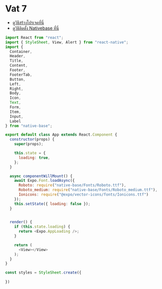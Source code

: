
# Vat 7

- [ดูวิธีสร้างโปรเจคที่นี่](https://github.com/teerasej/react-native-walkthrough/blob/master/workshop/p1.md)
- [ดูวิธีติดตั้ง Nativebase ที่นี่](https://github.com/teerasej/react-native-walkthrough/blob/master/workshop/p2.md)

```javascript
import React from "react";
import { StyleSheet, View, Alert } from "react-native";
import {
  Container,
  Header,
  Title,
  Content,
  Footer,
  FooterTab,
  Button,
  Left,
  Right,
  Body,
  Icon,
  Text,
  Form,
  Item,
  Input,
  Label
} from "native-base";

export default class App extends React.Component {
  constructor(props) {
    super(props);

    this.state = {
      loading: true,
    };
  }

  async componentWillMount() {
    await Expo.Font.loadAsync({
      Roboto: require("native-base/Fonts/Roboto.ttf"),
      Roboto_medium: require("native-base/Fonts/Roboto_medium.ttf"),
      Ionicons: require("@expo/vector-icons/fonts/Ionicons.ttf")
    });
    this.setState({ loading: false });
  }

  
  render() {
    if (this.state.loading) {
      return <Expo.AppLoading />;
    }

    return (
      <View></View>
    );
  }
}

const styles = StyleSheet.create({
  
})

```